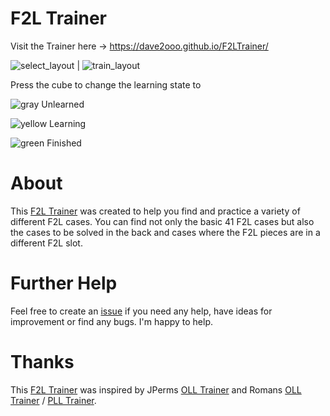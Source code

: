 # F2L Trainer

Visit the Trainer here -> https://dave2ooo.github.io/F2LTrainer/

![select_layout](https://github.com/Dave2ooo/F2LTrainer/assets/71500391/efe612fa-d956-4543-bfcd-6f5bb98e0b92) | ![train_layout](https://github.com/Dave2ooo/F2LTrainer/assets/71500391/067cd968-cafb-450c-9eee-54d8e44f650c)


Press the cube to change the learning state to

![gray](https://github.com/Dave2ooo/F2LTrainer/assets/71500391/8ff591aa-74f4-4c3b-b7d9-c223e0beeeef)
Unlearned

![yellow](https://github.com/Dave2ooo/F2LTrainer/assets/71500391/39d6e4c5-06e0-4000-a440-78264da76dde)
Learning

![green](https://github.com/Dave2ooo/F2LTrainer/assets/71500391/56e9b198-6177-41a2-b9e2-51624983f0e1)
Finished

# About

This [F2L Trainer](https://dave2ooo.github.io/F2LTrainer/) was created to help you find and practice a variety of different F2L cases. You can find not only the basic 41 F2L cases but also the cases to be solved in the back and cases where the F2L pieces are in a different F2L slot.


# Further Help
Feel free to create an [issue](https://github.com/Dave2ooo/F2LTrainer/issues) if you need any help, have ideas for improvement or find any bugs. I'm happy to help.

# Thanks

This [F2L Trainer](https://dave2ooo.github.io/F2LTrainer/) was inspired by JPerms [OLL Trainer](https://jperm.net/algs/oll) and Romans [OLL Trainer](https://bestsiteever.ru/oll/) / [PLL Trainer](https://bestsiteever.ru/pll/).
